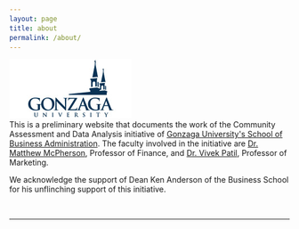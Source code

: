 ```yaml
---
layout: page
title: about
permalink: /about/
---
```


<img class="col one right" src="/img/logo-primary.jpg">

<br/>
This is a preliminary website that documents the work of the Community Assessment and Data Analysis initiative of <a href="http://www.gonzaga.edu/Academics/Colleges-and-Schools/School-of-Business-Administration/Overview/default.asp" target="blank">Gonzaga University's School of Business Administration</a>. The faculty involved in the initiative are <a href="https://www.gonzaga.edu/Academics/Colleges-and-Schools/School-of-Business-Administration/Faculty/BFIN/McPherson.asp" target="blank">Dr. Matthew McPherson</a>, Professor of Finance, and <a href="http://patilv.com" target="blank">Dr. Vivek Patil</a>, Professor of Marketing.

We acknowledge the support of Dean Ken Anderson of the Business School for his unflinching support of this initiative.

<br/>
<hr/>
<br/>
<span class="contacticon center">
	<a href="mailto:patilv@gmail.com"><i class="fa fa-envelope-square"></i></a>
	<a href="https://github.com/gonzagasbacada" target="_blank"><i class="fa fa-github-square"></i></a>


